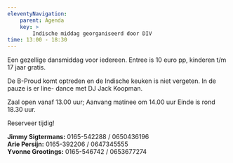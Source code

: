 ```yaml
---
eleventyNavigation:
    parent: Agenda
    key: >
        Indische middag georganiseerd door DIV
time: 13:00 - 18:30
---
```


Een gezellige dansmiddag voor iedereen.
Entree is 10 euro pp, kinderen t/m 17 jaar gratis. 

De B-Proud komt optreden en de Indische keuken is niet vergeten. 
In de pauze is er line- dance met DJ Jack Koopman.

Zaal open vanaf 13.00 uur; 
Aanvang matinee om 14.00 uur 
Einde is rond 18.30 uur.

Reserveer tijdig!

**Jimmy Sigtermans:**	0165-542288 / 0650436196  
**Arie Persijn:**		0165-392206 / 0647345555  
**Yvonne Grootings:**	0165-546742 / 0653677274  
